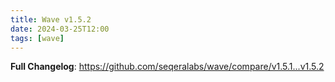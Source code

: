 ```yaml
---
title: Wave v1.5.2
date: 2024-03-25T12:00
tags: [wave]
---
```


**Full Changelog**: https://github.com/seqeralabs/wave/compare/v1.5.1...v1.5.2

